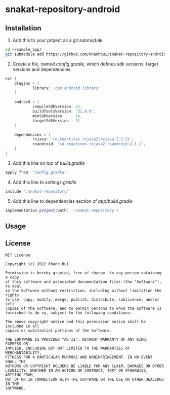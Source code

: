 # snakat-repository-android

## Installation
1. Add this to your project as a git submodule
```sh
cd ~/sample_app/
git submodule add https://github.com/khanhbui/snakat-repository-android.git snakat-repository
```
2. Create a file, named *config.gradle*, which defines sdk versions, target versions and dependencies.
```groovy
ext {
    plugins = [
            library: 'com.android.library'
    ]

    android = [
            compileSdkVersion: 31,
            buildToolsVersion: "31.0.0",
            minSdkVersion    : 14,
            targetSdkVersion : 31
    ]

    dependencies = [
            rxjava: 'io.reactivex.rxjava2:rxjava:2.2.21',
            rxandroid: 'io.reactivex.rxjava2:rxandroid:2.1.1',
    ]
}
```
3. Add this line on top of *build.gradle*
```groovy
apply from: "config.gradle"
```
4. Add this line to *settings.gradle*
```groovy
include ':snakat-repository'
```
5. Add this line to dependencies section of *app/build.gradle*
```groovy
implementation project(path: ':snakat-repository')
```

## Usage


## License
```
MIT License

Copyright (c) 2022 Khanh Bui

Permission is hereby granted, free of charge, to any person obtaining a copy
of this software and associated documentation files (the "Software"), to deal
in the Software without restriction, including without limitation the rights
to use, copy, modify, merge, publish, distribute, sublicense, and/or sell
copies of the Software, and to permit persons to whom the Software is
furnished to do so, subject to the following conditions:

The above copyright notice and this permission notice shall be included in all
copies or substantial portions of the Software.

THE SOFTWARE IS PROVIDED "AS IS", WITHOUT WARRANTY OF ANY KIND, EXPRESS OR
IMPLIED, INCLUDING BUT NOT LIMITED TO THE WARRANTIES OF MERCHANTABILITY,
FITNESS FOR A PARTICULAR PURPOSE AND NONINFRINGEMENT. IN NO EVENT SHALL THE
AUTHORS OR COPYRIGHT HOLDERS BE LIABLE FOR ANY CLAIM, DAMAGES OR OTHER
LIABILITY, WHETHER IN AN ACTION OF CONTRACT, TORT OR OTHERWISE, ARISING FROM,
OUT OF OR IN CONNECTION WITH THE SOFTWARE OR THE USE OR OTHER DEALINGS IN THE
SOFTWARE.
```
